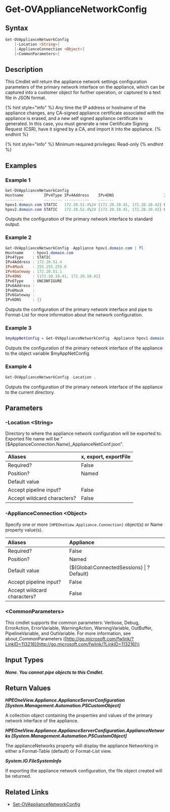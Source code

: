 ﻿---
description: Retrieves the configuration of the primary NIC of the appliance
---

# Get-OVApplianceNetworkConfig

## Syntax

```powershell
Get-OVApplianceNetworkConfig
    [-Location <String>]
    [-ApplianceConnection <Object>]
    [<CommonParameters>]
```

## Description

This Cmdlet will return the appliance network settings configuration parameters of the primary network interface on the appliance, which can be captured into a customer object for further operation, or captured to a text file in JSON format.

{% hint style="info" %}
Any time the IP address or hostname of the appliance changes, any CA-signed appliance certificate associated with the appliance is erased, and a new self signed appliance certificate is generated. In this case, you must generate a new Certificate Signing Request (CSR), have it signed by a CA, and import it into the appliance.
{% endhint %}


{% hint style="info" %}
Minimum required privileges: Read-only
{% endhint %}

## Examples

###  Example 1 

```powershell
Get-OVApplianceNetworkConfig
Hostname         IPv4Type IPv4Address    IPv4DNS                      IPv6Type    IPv6Address IPv6DNS
--------         -------- -----------    -------                      --------    ----------- -------
hpov1.domain.com STATIC   172.20.51.4\24 {172.20.10.41, 172.20.10.42} UNCONFIGURE             {}
hpov2.domain.com STATIC   172.20.52.4\24 {172.20.10.41, 172.20.10.42} UNCONFIGURE             {}
```

Outputs the configuration of the primary network interface to standard output.

###  Example 2 

```powershell
Get-OVApplianceNetworkConfig -Appliance hpov1.domain.com | fl
Hostname    : hpov1.domain.com 
IPv4Type    : STATIC
IPv4Address : 172.20.51.4
IPv4Mask    : 255.255.255.0
IPv4Gateway : 172.20.51.1
IPv4DNS     : {172.20.10.41, 172.20.10.42}
IPv6Type    : UNCONFIGURE
IPv6Address :
IPv6Mask    :
IPv6Gateway :
IPv6DNS     : {}
```

Outputs the configuration of the primary network interface and pipe to Format-List for more information about the network configuration.

###  Example 3 

```powershell
$myAppNetConfig = Get-OVApplianceNetworkConfig -Appliance hpov1.domain.com
```

Outputs the configuration of the primary network interface of the appliance to the object variable $myAppNetConfig

###  Example 4 

```powershell
Get-OVApplianceNetworkConfig -Location .
```

Outputs the configuration of the primary network interface of the appliance to the current directory.

## Parameters

### -Location &lt;String&gt;

Directory to where the appliance network configuration will be exported to.
Exported file name will be "{$ApplianceConnection.Name}_ApplianceNetConf.json".

| Aliases | x, export, exportFile |
| :--- | :--- |
| Required? | False |
| Position? | Named |
| Default value |  |
| Accept pipeline input? | False |
| Accept wildcard characters? | False |

### -ApplianceConnection &lt;Object&gt;

Specify one or more `[HPEOneView.Appliance.Connection]` object(s) or Name property value(s).

| Aliases | Appliance |
| :--- | :--- |
| Required? | False |
| Position? | Named |
| Default value | (${Global:ConnectedSessions} &vert; ? Default) |
| Accept pipeline input? | False |
| Accept wildcard characters? | False |

### &lt;CommonParameters&gt;

This cmdlet supports the common parameters: Verbose, Debug, ErrorAction, ErrorVariable, WarningAction, WarningVariable, OutBuffer, PipelineVariable, and OutVariable. For more information, see about\_CommonParameters \([http://go.microsoft.com/fwlink/?LinkID=113216](http://go.microsoft.com/fwlink/?LinkID=113216)\)

## Input Types

_**None.  You cannot pipe objects to this Cmdlet.**_

## Return Values

_**HPEOneView.Appliance.ApplianceServerConfiguration [System.Management.Automation.PSCustomObject]**_

A collection object containing the properties and values of the primary network interface of the appliance.

_**HPEOneView.Appliance.ApplianceServerConfiguration.ApplianceNetworks [System.Management.Automation.PSCustomObject]**_

The applianceNetworks property will display the appliance Networking in either a Format-Table (default) or Format-List view.

_**System.IO.FileSystemInfo**_

If exporting the appliance network configuration, the file object created will be returned.

## Related Links

* [Set-OVApplianceNetworkConfig](set-ovappliancenetworkconfig.md)
